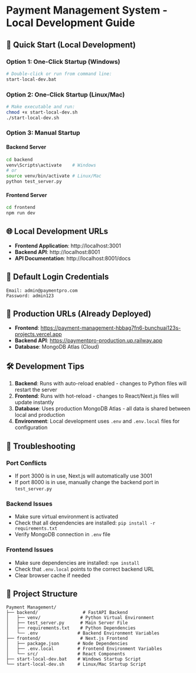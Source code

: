# Payment Management System - Local Development Guide

## 🚀 Quick Start (Local Development)

### Option 1: One-Click Startup (Windows)
```bash
# Double-click or run from command line:
start-local-dev.bat
```

### Option 2: One-Click Startup (Linux/Mac)
```bash
# Make executable and run:
chmod +x start-local-dev.sh
./start-local-dev.sh
```

### Option 3: Manual Startup

#### Backend Server
```bash
cd backend
venv\Scripts\activate    # Windows
# or
source venv/bin/activate # Linux/Mac
python test_server.py
```

#### Frontend Server
```bash
cd frontend
npm run dev
```

## 🌐 Local Development URLs

- **Frontend Application**: http://localhost:3001
- **Backend API**: http://localhost:8001
- **API Documentation**: http://localhost:8001/docs

## 👤 Default Login Credentials

```
Email: admin@paymentpro.com
Password: admin123
```

## 🔗 Production URLs (Already Deployed)

- **Frontend**: https://payment-management-hbbag7fn6-bunchuai123s-projects.vercel.app
- **Backend API**: https://paymentpro-production.up.railway.app
- **Database**: MongoDB Atlas (Cloud)

## 🛠️ Development Tips

1. **Backend**: Runs with auto-reload enabled - changes to Python files will restart the server
2. **Frontend**: Runs with hot-reload - changes to React/Next.js files will update instantly
3. **Database**: Uses production MongoDB Atlas - all data is shared between local and production
4. **Environment**: Local development uses `.env` and `.env.local` files for configuration

## 🔧 Troubleshooting

### Port Conflicts
- If port 3000 is in use, Next.js will automatically use 3001
- If port 8000 is in use, manually change the backend port in `test_server.py`

### Backend Issues
- Make sure virtual environment is activated
- Check that all dependencies are installed: `pip install -r requirements.txt`
- Verify MongoDB connection in `.env` file

### Frontend Issues
- Make sure dependencies are installed: `npm install`
- Check that `.env.local` points to the correct backend URL
- Clear browser cache if needed

## 📁 Project Structure

```
Payment Management/
├── backend/                 # FastAPI Backend
│   ├── venv/               # Python Virtual Environment
│   ├── test_server.py      # Main Server File
│   ├── requirements.txt    # Python Dependencies
│   └── .env               # Backend Environment Variables
├── frontend/               # Next.js Frontend
│   ├── package.json       # Node Dependencies
│   ├── .env.local         # Frontend Environment Variables
│   └── src/               # React Components
├── start-local-dev.bat    # Windows Startup Script
└── start-local-dev.sh     # Linux/Mac Startup Script
```